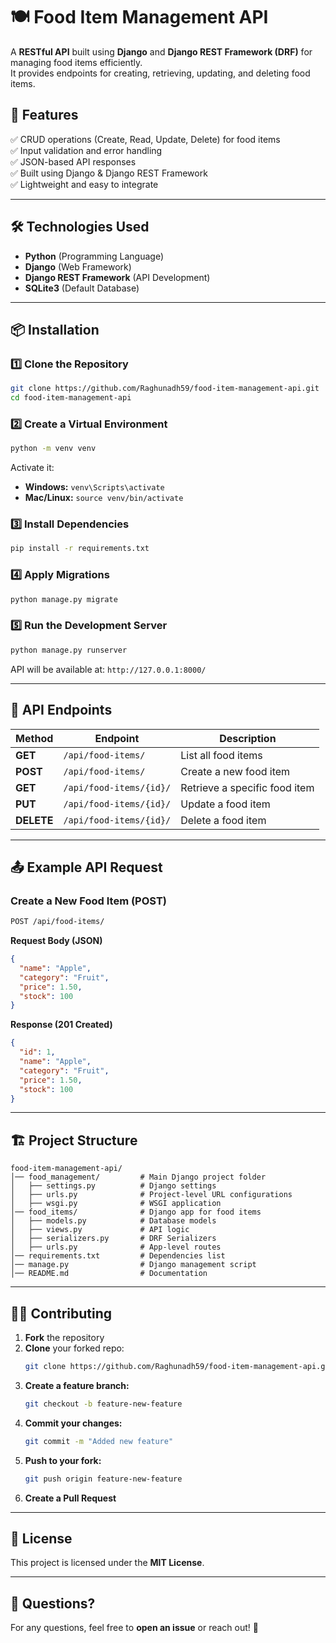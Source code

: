 # 🍽️ Food Item Management API

A **RESTful API** built using **Django** and **Django REST Framework (DRF)** for managing food items efficiently.  
It provides endpoints for creating, retrieving, updating, and deleting food items.

## 🚀 Features  
✅ CRUD operations (Create, Read, Update, Delete) for food items  
✅ Input validation and error handling  
✅ JSON-based API responses  
✅ Built using Django & Django REST Framework  
✅ Lightweight and easy to integrate  

---

## 🛠️ Technologies Used  
- **Python** (Programming Language)  
- **Django** (Web Framework)  
- **Django REST Framework** (API Development)  
- **SQLite3** (Default Database)  

---

## 📦 Installation  

### **1️⃣ Clone the Repository**  
```sh
git clone https://github.com/Raghunadh59/food-item-management-api.git
cd food-item-management-api
```

### **2️⃣ Create a Virtual Environment**  
```sh
python -m venv venv
```
Activate it:  
- **Windows:** `venv\Scripts\activate`  
- **Mac/Linux:** `source venv/bin/activate`  

### **3️⃣ Install Dependencies**  
```sh
pip install -r requirements.txt
```

### **4️⃣ Apply Migrations**  
```sh
python manage.py migrate
```

### **5️⃣ Run the Development Server**  
```sh
python manage.py runserver
```
API will be available at: `http://127.0.0.1:8000/`

---

## 📌 API Endpoints  

| Method | Endpoint | Description |
|--------|---------|-------------|
| **GET** | `/api/food-items/` | List all food items |
| **POST** | `/api/food-items/` | Create a new food item |
| **GET** | `/api/food-items/{id}/` | Retrieve a specific food item |
| **PUT** | `/api/food-items/{id}/` | Update a food item |
| **DELETE** | `/api/food-items/{id}/` | Delete a food item |

---

## 📤 Example API Request  

### **Create a New Food Item (POST)**
```sh
POST /api/food-items/
```
**Request Body (JSON)**  
```json
{
  "name": "Apple",
  "category": "Fruit",
  "price": 1.50,
  "stock": 100
}
```
**Response (201 Created)**  
```json
{
  "id": 1,
  "name": "Apple",
  "category": "Fruit",
  "price": 1.50,
  "stock": 100
}
```

---

## 🏗️ Project Structure  

```
food-item-management-api/
│── food_management/         # Main Django project folder
│   ├── settings.py          # Django settings
│   ├── urls.py              # Project-level URL configurations
│   ├── wsgi.py              # WSGI application
│── food_items/              # Django app for food items
│   ├── models.py            # Database models
│   ├── views.py             # API logic
│   ├── serializers.py       # DRF Serializers
│   ├── urls.py              # App-level routes
│── requirements.txt         # Dependencies list
│── manage.py                # Django management script
│── README.md                # Documentation
```

---

## 👨‍💻 Contributing  
1. **Fork** the repository  
2. **Clone** your forked repo:  
   ```sh
   git clone https://github.com/Raghunadh59/food-item-management-api.git
   ```
3. **Create a feature branch:**  
   ```sh
   git checkout -b feature-new-feature
   ```
4. **Commit your changes:**  
   ```sh
   git commit -m "Added new feature"
   ```
5. **Push to your fork:**  
   ```sh
   git push origin feature-new-feature
   ```
6. **Create a Pull Request**  

---

## 📜 License  
This project is licensed under the **MIT License**.  

---

## 💬 Questions?  
For any questions, feel free to **open an issue** or reach out! 🚀  